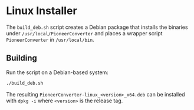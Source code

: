 # Linux Installer

The `build_deb.sh` script creates a Debian package that installs the binaries under `/usr/local/PioneerConverter` and places a wrapper script `PioneerConverter` in `/usr/local/bin`.

## Building

Run the script on a Debian-based system:

```bash
./build_deb.sh
```

The resulting `PioneerConverter-linux_<version>_x64.deb` can be installed
with `dpkg -i` where `<version>` is the release tag.
